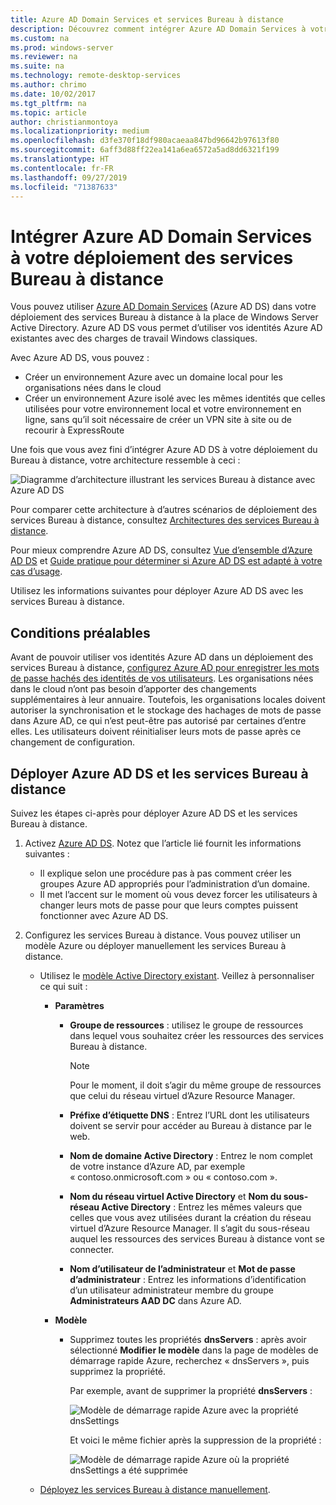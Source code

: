 ```yaml
---
title: Azure AD Domain Services et services Bureau à distance
description: Découvrez comment intégrer Azure AD Domain Services à votre déploiement des services Bureau à distance.
ms.custom: na
ms.prod: windows-server
ms.reviewer: na
ms.suite: na
ms.technology: remote-desktop-services
ms.author: chrimo
ms.date: 10/02/2017
ms.tgt_pltfrm: na
ms.topic: article
author: christianmontoya
ms.localizationpriority: medium
ms.openlocfilehash: d3fe370f18df980acaeaa847bd96642b97613f80
ms.sourcegitcommit: 6aff3d88ff22ea141a6ea6572a5ad8dd6321f199
ms.translationtype: HT
ms.contentlocale: fr-FR
ms.lasthandoff: 09/27/2019
ms.locfileid: "71387633"
---
```

# <a name="integrate-azure-ad-domain-services-with-your-rds-deployment"></a>Intégrer Azure AD Domain Services à votre déploiement des services Bureau à distance

Vous pouvez utiliser [Azure AD Domain Services](/azure/active-directory-domain-services/active-directory-ds-overview) (Azure AD DS) dans votre déploiement des services Bureau à distance à la place de Windows Server Active Directory. Azure AD DS vous permet d’utiliser vos identités Azure AD existantes avec des charges de travail Windows classiques.

Avec Azure AD DS, vous pouvez : 
- Créer un environnement Azure avec un domaine local pour les organisations nées dans le cloud 
- Créer un environnement Azure isolé avec les mêmes identités que celles utilisées pour votre environnement local et votre environnement en ligne, sans qu’il soit nécessaire de créer un VPN site à site ou de recourir à ExpressRoute 

Une fois que vous avez fini d’intégrer Azure AD DS à votre déploiement du Bureau à distance, votre architecture ressemble à ceci :

![Diagramme d’architecture illustrant les services Bureau à distance avec Azure AD DS](media/aadds-rds.png)

Pour comparer cette architecture à d’autres scénarios de déploiement des services Bureau à distance, consultez [Architectures des services Bureau à distance](desktop-hosting-logical-architecture.md).

Pour mieux comprendre Azure AD DS, consultez [Vue d’ensemble d’Azure AD DS](/azure/active-directory-domain-services/active-directory-ds-overview) et [Guide pratique pour déterminer si Azure AD DS est adapté à votre cas d’usage](/azure/active-directory-domain-services/active-directory-ds-comparison).

Utilisez les informations suivantes pour déployer Azure AD DS avec les services Bureau à distance.

## <a name="prerequisites"></a>Conditions préalables

Avant de pouvoir utiliser vos identités Azure AD dans un déploiement des services Bureau à distance, [configurez Azure AD pour enregistrer les mots de passe hachés des identités de vos utilisateurs](/azure/active-directory-domain-services/active-directory-ds-getting-started-password-sync). Les organisations nées dans le cloud n’ont pas besoin d’apporter des changements supplémentaires à leur annuaire. Toutefois, les organisations locales doivent autoriser la synchronisation et le stockage des hachages de mots de passe dans Azure AD, ce qui n’est peut-être pas autorisé par certaines d’entre elles. Les utilisateurs doivent réinitialiser leurs mots de passe après ce changement de configuration.

## <a name="deploy-azure-ad-ds-and-rds"></a>Déployer Azure AD DS et les services Bureau à distance 
Suivez les étapes ci-après pour déployer Azure AD DS et les services Bureau à distance.

1. Activez [Azure AD DS](/azure/active-directory-domain-services/active-directory-ds-getting-started). Notez que l’article lié fournit les informations suivantes :
   - Il explique selon une procédure pas à pas comment créer les groupes Azure AD appropriés pour l’administration d’un domaine.
   - Il met l’accent sur le moment où vous devez forcer les utilisateurs à changer leurs mots de passe pour que leurs comptes puissent fonctionner avec Azure AD DS.
   
2. Configurez les services Bureau à distance. Vous pouvez utiliser un modèle Azure ou déployer manuellement les services Bureau à distance.
   - Utilisez le [modèle Active Directory existant](https://azure.microsoft.com/resources/templates/rds-deployment-existing-ad/). Veillez à personnaliser ce qui suit :
   
     - **Paramètres**
       - **Groupe de ressources** : utilisez le groupe de ressources dans lequel vous souhaitez créer les ressources des services Bureau à distance.
         > [!NOTE] 
         > Pour le moment, il doit s’agir du même groupe de ressources que celui du réseau virtuel d’Azure Resource Manager.

       - **Préfixe d’étiquette DNS** : Entrez l’URL dont les utilisateurs doivent se servir pour accéder au Bureau à distance par le web.
       - **Nom de domaine Active Directory** : Entrez le nom complet de votre instance d’Azure AD, par exemple « contoso.onmicrosoft.com » ou « contoso.com ».
       - **Nom du réseau virtuel Active Directory** et **Nom du sous-réseau Active Directory** : Entrez les mêmes valeurs que celles que vous avez utilisées durant la création du réseau virtuel d’Azure Resource Manager. Il s’agit du sous-réseau auquel les ressources des services Bureau à distance vont se connecter.
       - **Nom d’utilisateur de l’administrateur** et **Mot de passe d’administrateur** : Entrez les informations d’identification d’un utilisateur administrateur membre du groupe **Administrateurs AAD DC** dans Azure AD.
   
     - **Modèle**
        - Supprimez toutes les propriétés **dnsServers** : après avoir sélectionné **Modifier le modèle** dans la page de modèles de démarrage rapide Azure, recherchez « dnsServers », puis supprimez la propriété. 

           Par exemple, avant de supprimer la propriété **dnsServers** :
      
           ![Modèle de démarrage rapide Azure avec la propriété dnsSettings](media/rds-remove-dnssettings-before.png)

           Et voici le même fichier après la suppression de la propriété :

           ![Modèle de démarrage rapide Azure où la propriété dnsSettings a été supprimée](media/rds-remove-dnssettings-after.png)
   
   - [Déployez les services Bureau à distance manuellement](rds-deploy-infrastructure.md). 

